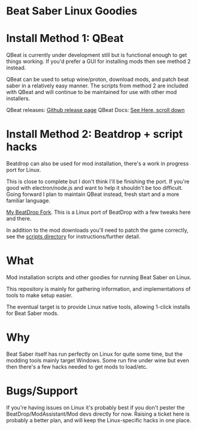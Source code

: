 # Beat Saber Linux Goodies

# Install Method 1: QBeat
QBeat is currently under development still but is functional enough to get things working. 
If you'd prefer a GUI for installing mods then see method 2 instead.

QBeat can be used to setup wine/proton, download mods, and patch beat saber in a relatively easy manner.
The scripts from method 2 are included with QBeat and will continue to be maintained for use with other mod installers.

QBeat releases: [Github release page](https://github.com/geefr/beatsaber-linux-goodies/releases) 
QBeat Docs:  [See Here, scroll down](https://github.com/geefr/beatsaber-linux-goodies/tree/QBeat/QBeat)

# Install Method 2: Beatdrop + script hacks
Beatdrop can also be used for mod installation, there's a work in progress port for Linux.

This is close to complete but I don't think I'll be finishing the port. If you're good with electron/node.js and want to help it shouldn't be too difficult. Going forward I plan to maintain QBeat instead, fresh start and a more familiar language.

[My BeatDrop Fork](https://github.com/geefr/BeatDrop/releases). This is a Linux port of BeatDrop with a few tweaks here and there.

In addition to the mod downloads you'll need to patch the game correctly, see the [scripts directory](scripts/README.md) for instructions/further detail.


# What
Mod installation scripts and other goodies for running Beat Saber on Linux.

This repository is mainly for gathering information, and implementations of tools to make setup easier.

The eventual target is to provide Linux native tools, allowing 1-click installs for Beat Saber mods.

# Why
Beat Saber itself has run perfectly on Linux for quite some time, but the modding tools mainly target Windows. Some run fine under wine but even then there's a few hacks needed to get mods to load/etc.

# Bugs/Support
If you're having issues on Linux it's probably best if you don't pester the BeatDrop/ModAssistant/Mod devs directly for now.
Raising a ticket here is probably a better plan, and will keep the Linux-specific hacks in one place.
